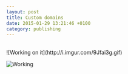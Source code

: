 ```yaml
---
layout: post
title: Custom domains
date: 2015-01-29 13:21:46 +0100
category: publishing
---
```


<br>
![Working on it](http://i.imgur.com/9Jfai3g.gif)

![Working](http://i.imgur.com/tx7WS.gif)
